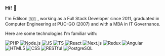 
### Hi! 👋 

I'm Edilson 🇧🇷 , working as a Full Stack Developer since 2011, graduated in Computer Engineering at PUC-GO (2007) and with a MBA in IT Governance.

Here are some technologies I'm familiar with:

![PHP](https://img.shields.io/badge/-PHP-333?style=flat&logo=PHP)
![Node.js](https://img.shields.io/badge/-Node.js-333?style=flat&logo=Node.js)
![JS](https://img.shields.io/badge/-JS-333?style=flat&logo=javascript)
![TS](https://img.shields.io/badge/-TS-333?style=flat&logo=typescript)
![React](https://img.shields.io/badge/-React-333?style=flat&logo=react)
![Next.js](https://img.shields.io/badge/-Next.js-333?style=flat&logo=next-dot-js)
![Redux](https://img.shields.io/badge/-Redux-333?style=flat&logo=redux)
![Angular](https://img.shields.io/badge/-Angular-333?style=flat&logo=angular)
![HTML5](https://img.shields.io/badge/-HTML-333?style=flat&logo=html5)
![CSS](https://img.shields.io/badge/-CSS-333?style=flat&logo=css3)
![RESTful](https://img.shields.io/badge/-RESTful-333?style=flat&logo=swagger)
![PostgreSQL](https://img.shields.io/badge/-PostgreSQL-333?style=flat&logo=postgresql)

<!--
Badges:
![ES](https://img.shields.io/badge/-Elasticsearch-333?style=flat&logo=elasticsearch)

**edilsonborges/edilsonborges** is a ✨ _special_ ✨ repository because its `README.md` (this file) appears on your GitHub profile.

Here are some ideas to get you started:

- 🔭 I’m currently working on ...
- 🌱 I’m currently learning ...
- 👯 I’m looking to collaborate on ...
- 🤔 I’m looking for help with ...
- 💬 Ask me about ...
- 📫 How to reach me: ...
- 😄 Pronouns: ...
- ⚡ Fun fact: ...
-->
